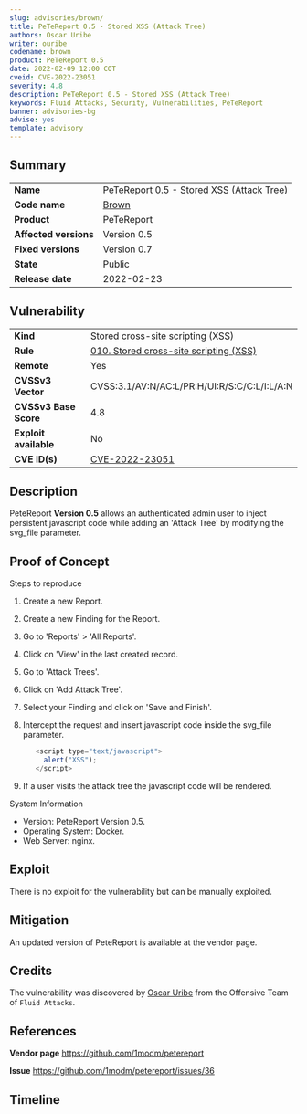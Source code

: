```yaml
---
slug: advisories/brown/
title: PeTeReport 0.5 - Stored XSS (Attack Tree)
authors: Oscar Uribe
writer: ouribe
codename: brown
product: PeTeReport 0.5
date: 2022-02-09 12:00 COT
cveid: CVE-2022-23051
severity: 4.8
description: PeTeReport 0.5 - Stored XSS (Attack Tree)
keywords: Fluid Attacks, Security, Vulnerabilities, PeTeReport
banner: advisories-bg
advise: yes
template: advisory
---
```


## Summary

|                       |                                                    |
| --------------------- | -------------------------------------------------- |
| **Name**              | PeTeReport 0.5 - Stored XSS (Attack Tree)          |
| **Code name**         | [Brown](https://en.wikipedia.org/wiki/James_Brown) |
| **Product**           | PeTeReport                                         |
| **Affected versions** | Version 0.5                                        |
| **Fixed versions**    | Version 0.7                                        |
| **State**             | Public                                             |
| **Release date**      | 2022-02-23                                         |

## Vulnerability

|                       |                                                                                                      |
| --------------------- | ---------------------------------------------------------------------------------------------------- |
| **Kind**              | Stored cross-site scripting (XSS)                                                                    |
| **Rule**              | [010. Stored cross-site scripting (XSS)](https://docs.fluidattacks.com/criteria/vulnerabilities/010) |
| **Remote**            | Yes                                                                                                  |
| **CVSSv3 Vector**     | CVSS:3.1/AV:N/AC:L/PR:H/UI:R/S:C/C:L/I:L/A:N                                                         |
| **CVSSv3 Base Score** | 4.8                                                                                                  |
| **Exploit available** | No                                                                                                   |
| **CVE ID(s)**         | [CVE-2022-23051](https://cve.mitre.org/cgi-bin/cvename.cgi?name=CVE-2022-23051)                      |

## Description

PeteReport **Version 0.5** allows an authenticated admin
user to inject persistent javascript code while adding an 'Attack Tree'
by modifying the svg_file parameter.

## Proof of Concept

Steps to reproduce

1. Create a new Report.
2. Create a new Finding for the Report.
3. Go to 'Reports' > 'All Reports'.
4. Click on 'View' in the last created record.
5. Go to 'Attack Trees'.
6. Click on 'Add Attack Tree'.
7. Select your Finding and click on 'Save and Finish'.
8. Intercept the request and insert javascript code
   inside the svg_file parameter.

   ```javascript
      <script type="text/javascript">
        alert("XSS");
      </script>
    ```

9. If a user visits the attack tree the javascript
   code will be rendered.

System Information

* Version: PeteReport Version 0.5.
* Operating System: Docker.
* Web Server: nginx.

## Exploit

There is no exploit for the vulnerability but can be manually exploited.

## Mitigation

An updated version of PeteReport is available at the vendor page.

## Credits

The vulnerability was discovered by [Oscar
Uribe](https://co.linkedin.com/in/oscar-uribe-londo%C3%B1o-0b6534155) from the Offensive
Team of  `Fluid Attacks`.

## References

**Vendor page** <https://github.com/1modm/petereport>

**Issue** <https://github.com/1modm/petereport/issues/36>

## Timeline

<time-lapse
  discovered="2022-02-08"
  contacted="2022-02-08"
  replied="2022-02-09"
  confirmed=""
  patched="2022-02-09"
  disclosure="2022-02-23">
</time-lapse>
